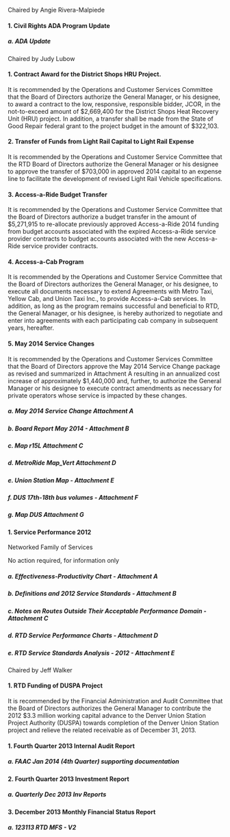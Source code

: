 Chaired by Angie Rivera-Malpiede

#### 1. Civil Rights ADA Program Update

##### a. ADA Update

Chaired by Judy Lubow

#### 1. Contract Award for the District Shops HRU Project.

It is recommended by the Operations and Customer Services Committee that the Board of Directors authorize the General Manager, or his designee, to award a contract to the low, responsive, responsible bidder, JCOR, in the not-to-exceed amount of $2,669,400 for the District Shops Heat Recovery Unit (HRU) project. In addition, a transfer shall be made from the State of Good Repair federal grant to the project budget in the amount of $322,103.

#### 2. Transfer of Funds from Light Rail Capital to Light Rail Expense

It is recommended by the Operations and Customer Service Committee that the RTD Board of Directors authorize the General Manager or his designee to approve the transfer of $703,000 in approved 2014 capital to an expense line to facilitate the development of revised Light Rail Vehicle specifications.

#### 3. Access-a-Ride Budget Transfer

It is recommended by the Operations and Customer Service Committee that the Board of Directors authorize a budget transfer in the amount of $5,271,915 to re-allocate previously approved Access-a-Ride 2014 funding from budget accounts associated with the expired Access-a-Ride service provider contracts to budget accounts associated with the new Access-a-Ride service provider contracts.

#### 4. Access-a-Cab Program

It is recommended by the Operations and Customer Service Committee that the Board of Directors authorizes the General Manager, or his designee, to execute all documents necessary to extend Agreements with Metro Taxi, Yellow Cab, and Union Taxi Inc., to provide Access-a-Cab services. In addition, as long as the program remains successful and beneficial to RTD, the General Manager, or his designee, is hereby authorized to negotiate and enter into agreements with each participating cab company in subsequent years, hereafter.

#### 5. May 2014 Service Changes

It is recommended by the Operations and Customer Services Committee that the Board of Directors approve the May 2014 Service Change package as revised and summarized in Attachment A resulting in an annualized cost increase of approximately $1,440,000 and, further, to authorize the General Manager or his designee to execute contract amendments as necessary for private operators whose service is impacted by these changes.

##### a. May 2014 Service Change Attachment A

##### b. Board Report May 2014 - Attachment B

##### c. Map r15L Attachment C

##### d. MetroRide Map_Vert Attachment D

##### e. Union Station Map - Attachment E

##### f. DUS 17th-18th bus volumes - Attachment F

##### g. Map DUS Attachment G

#### 1. Service Performance 2012
Networked Family of Services

No action required, for information only

##### a. Effectiveness-Productivity Chart - Attachment A

##### b. Definitions and 2012 Service Standards - Attachment B

##### c. Notes on Routes Outside Their Acceptable Performance Domain - Attachment C

##### d. RTD Service Performance Charts - Attachment D

##### e. RTD Service Standards Analysis - 2012 - Attachment E

Chaired by Jeff Walker

#### 1. RTD Funding of DUSPA Project

It is recommended by the Financial Administration and Audit Committee that the Board of Directors authorizes the General Manager to contribute the 2012 $3.3 million working capital advance to the Denver Union Station Project Authority (DUSPA) towards completion of the Denver Union Station project and relieve the related receivable as of December 31, 2013.

#### 1. Fourth Quarter 2013 Internal Audit Report

##### a. FAAC Jan 2014 (4th Quarter) supporting documentation

#### 2. Fourth Quarter 2013 Investment Report

##### a. Quarterly Dec 2013 Inv Reports

#### 3. December 2013 Monthly Financial Status Report

##### a. 123113 RTD MFS - V2